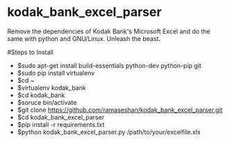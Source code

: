 # kodak_bank_excel_parser
Remove the dependencies of Kodak Bank's Microsoft Excel and do the same with python and GNU/Linux. Unleash the beast.

#Steps to Install 
* $sudo apt-get install build-essentials python-dev python-pip git
* $sudo pip install virtualenv 
* $cd ~
* $virtualenv kodak_bank
* $cd kodak_bank
* $soruce bin/activate
* $git clone https://github.com/ramaseshan/kodak_bank_excel_parser.git
* $cd kodak_bank_excel_parser
* $pip install -r requirements.txt
* $python kodak_bank_excel_parser.py /path/to/your/excelfile.xls


